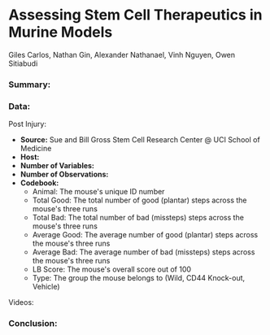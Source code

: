 # Assessing Stem Cell Therapeutics in Murine Models 

Giles Carlos,  Nathan Gin, Alexander Nathanael, Vinh Nguyen, Owen Sitiabudi

### Summary:

### Data: 

Post Injury: 

- **Source:** Sue and Bill Gross Stem Cell Research Center @ UCI School of Medicine
- **Host:**
- **Number of Variables:**
- **Number of Observations:**
- **Codebook:**
  - Animal: The mouse's unique ID number
  - Total Good: The total number of good (plantar) steps across the mouse's three runs
  - Total Bad: The total number of bad (missteps) steps across the mouse's three runs
  - Average Good: The average number of good (plantar) steps across the mouse's three runs
  - Average Bad: The average number of bad (missteps) steps across the mouse's three runs
  - LB Score: The mouse's overall score out of 100
  - Type: The group the mouse belongs to (Wild, CD44 Knock-out, Vehicle)

Videos: 


### Conclusion:
